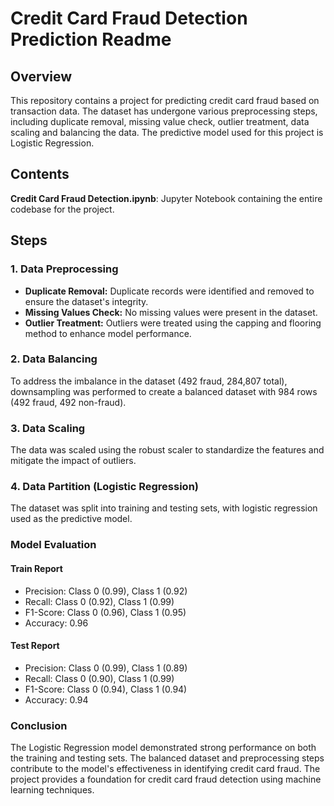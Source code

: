 # Credit Card Fraud Detection Prediction Readme

## Overview
This repository contains a project for predicting credit card fraud based on transaction data. The dataset has undergone various preprocessing steps, including duplicate removal, missing value check, outlier treatment, data scaling and balancing the data. The predictive model used for this project is Logistic Regression.

## Contents
**Credit Card Fraud Detection.ipynb**: Jupyter Notebook containing the entire codebase for the project.
## Steps
### 1. Data Preprocessing
- **Duplicate Removal:** Duplicate records were identified and removed to ensure the dataset's integrity.
- **Missing Values Check:** No missing values were present in the dataset.
- **Outlier Treatment:** Outliers were treated using the capping and flooring method to enhance model performance.

### 2. Data Balancing
To address the imbalance in the dataset (492 fraud, 284,807 total), downsampling was performed to create a balanced dataset with 984 rows (492 fraud, 492 non-fraud).

### 3. Data Scaling
The data was scaled using the robust scaler to standardize the features and mitigate the impact of outliers.

### 4. Data Partition (Logistic Regression)
The dataset was split into training and testing sets, with logistic regression used as the predictive model.

### Model Evaluation
#### Train Report
- Precision: Class 0 (0.99), Class 1 (0.92)
- Recall: Class 0 (0.92), Class 1 (0.99)
- F1-Score: Class 0 (0.96), Class 1 (0.95)
- Accuracy: 0.96

#### Test Report
- Precision: Class 0 (0.99), Class 1 (0.89)
- Recall: Class 0 (0.90), Class 1 (0.99)
- F1-Score: Class 0 (0.94), Class 1 (0.94)
- Accuracy: 0.94

### Conclusion
The Logistic Regression model demonstrated strong performance on both the training and testing sets. The balanced dataset and preprocessing steps contribute to the model's effectiveness in identifying credit card fraud. The project provides a foundation for credit card fraud detection using machine learning techniques.
